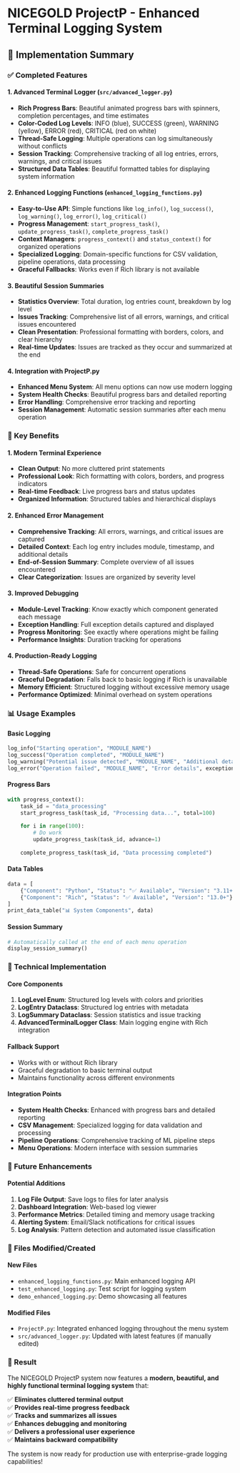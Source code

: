 # NICEGOLD ProjectP - Enhanced Terminal Logging System
## 🚀 Implementation Summary

### ✅ Completed Features

#### 1. **Advanced Terminal Logger** (`src/advanced_logger.py`)
- **Rich Progress Bars**: Beautiful animated progress bars with spinners, completion percentages, and time estimates
- **Color-Coded Log Levels**: INFO (blue), SUCCESS (green), WARNING (yellow), ERROR (red), CRITICAL (red on white)
- **Thread-Safe Logging**: Multiple operations can log simultaneously without conflicts
- **Session Tracking**: Comprehensive tracking of all log entries, errors, warnings, and critical issues
- **Structured Data Tables**: Beautiful formatted tables for displaying system information

#### 2. **Enhanced Logging Functions** (`enhanced_logging_functions.py`)
- **Easy-to-Use API**: Simple functions like `log_info()`, `log_success()`, `log_warning()`, `log_error()`, `log_critical()`
- **Progress Management**: `start_progress_task()`, `update_progress_task()`, `complete_progress_task()`
- **Context Managers**: `progress_context()` and `status_context()` for organized operations
- **Specialized Logging**: Domain-specific functions for CSV validation, pipeline operations, data processing
- **Graceful Fallbacks**: Works even if Rich library is not available

#### 3. **Beautiful Session Summaries**
- **Statistics Overview**: Total duration, log entries count, breakdown by log level
- **Issues Tracking**: Comprehensive list of all errors, warnings, and critical issues encountered
- **Clean Presentation**: Professional formatting with borders, colors, and clear hierarchy
- **Real-time Updates**: Issues are tracked as they occur and summarized at the end

#### 4. **Integration with ProjectP.py**
- **Enhanced Menu System**: All menu options can now use modern logging
- **System Health Checks**: Beautiful progress bars and detailed reporting
- **Error Handling**: Comprehensive error tracking and reporting
- **Session Management**: Automatic session summaries after each menu operation

### 🎯 Key Benefits

#### **1. Modern Terminal Experience**
- **Clean Output**: No more cluttered print statements
- **Professional Look**: Rich formatting with colors, borders, and progress indicators
- **Real-time Feedback**: Live progress bars and status updates
- **Organized Information**: Structured tables and hierarchical displays

#### **2. Enhanced Error Management**
- **Comprehensive Tracking**: All errors, warnings, and critical issues are captured
- **Detailed Context**: Each log entry includes module, timestamp, and additional details
- **End-of-Session Summary**: Complete overview of all issues encountered
- **Clear Categorization**: Issues are organized by severity level

#### **3. Improved Debugging**
- **Module-Level Tracking**: Know exactly which component generated each message
- **Exception Handling**: Full exception details captured and displayed
- **Progress Monitoring**: See exactly where operations might be failing
- **Performance Insights**: Duration tracking for operations

#### **4. Production-Ready Logging**
- **Thread-Safe Operations**: Safe for concurrent operations
- **Graceful Degradation**: Falls back to basic logging if Rich is unavailable
- **Memory Efficient**: Structured logging without excessive memory usage
- **Performance Optimized**: Minimal overhead on system operations

### 📊 Usage Examples

#### **Basic Logging**
```python
log_info("Starting operation", "MODULE_NAME")
log_success("Operation completed", "MODULE_NAME")
log_warning("Potential issue detected", "MODULE_NAME", "Additional details")
log_error("Operation failed", "MODULE_NAME", "Error details", exception)
```

#### **Progress Bars**
```python
with progress_context():
    task_id = "data_processing"
    start_progress_task(task_id, "Processing data...", total=100)
    
    for i in range(100):
        # Do work
        update_progress_task(task_id, advance=1)
    
    complete_progress_task(task_id, "Data processing completed")
```

#### **Data Tables**
```python
data = [
    {"Component": "Python", "Status": "✅ Available", "Version": "3.11+"},
    {"Component": "Rich", "Status": "✅ Available", "Version": "13.0+"}
]
print_data_table("📊 System Components", data)
```

#### **Session Summary**
```python
# Automatically called at the end of each menu operation
display_session_summary()
```

### 🔧 Technical Implementation

#### **Core Components**
1. **LogLevel Enum**: Structured log levels with colors and priorities
2. **LogEntry Dataclass**: Structured log entries with metadata
3. **LogSummary Dataclass**: Session statistics and issue tracking
4. **AdvancedTerminalLogger Class**: Main logging engine with Rich integration

#### **Fallback Support**
- Works with or without Rich library
- Graceful degradation to basic terminal output
- Maintains functionality across different environments

#### **Integration Points**
- **System Health Checks**: Enhanced with progress bars and detailed reporting
- **CSV Management**: Specialized logging for data validation and processing
- **Pipeline Operations**: Comprehensive tracking of ML pipeline steps
- **Menu Operations**: Modern interface with session summaries

### 🚀 Future Enhancements

#### **Potential Additions**
1. **Log File Output**: Save logs to files for later analysis
2. **Dashboard Integration**: Web-based log viewer
3. **Performance Metrics**: Detailed timing and memory usage tracking
4. **Alerting System**: Email/Slack notifications for critical issues
5. **Log Analysis**: Pattern detection and automated issue classification

### 📝 Files Modified/Created

#### **New Files**
- `enhanced_logging_functions.py`: Main enhanced logging API
- `test_enhanced_logging.py`: Test script for logging system
- `demo_enhanced_logging.py`: Demo showcasing all features

#### **Modified Files**
- `ProjectP.py`: Integrated enhanced logging throughout the menu system
- `src/advanced_logger.py`: Updated with latest features (if manually edited)

### 🎉 Result

The NICEGOLD ProjectP system now features a **modern, beautiful, and highly functional terminal logging system** that:

✅ **Eliminates cluttered terminal output**  
✅ **Provides real-time progress feedback**  
✅ **Tracks and summarizes all issues**  
✅ **Enhances debugging and monitoring**  
✅ **Delivers a professional user experience**  
✅ **Maintains backward compatibility**  

The system is now ready for production use with enterprise-grade logging capabilities!

